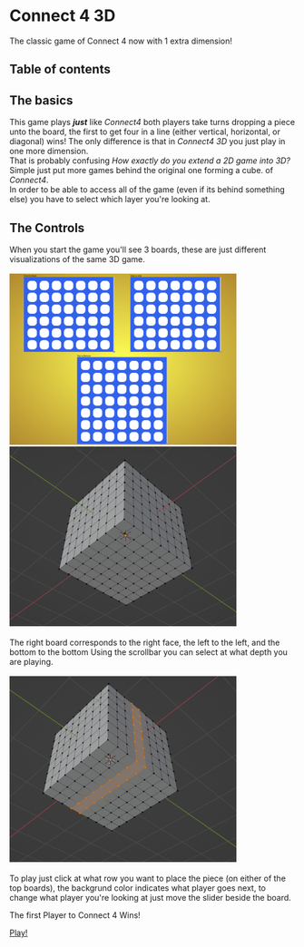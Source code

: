 # Connect 4 3D
The classic game of Connect 4 now with 1 extra dimension!

## Table of contents

## The basics
This game plays ***just*** like *Connect4* both players take turns dropping a piece unto the board, the first to get four in a line (either vertical, horizontal, or diagonal) wins! 
The only difference is that in *Connect4 3D* you just play in one more dimension.  
That is probably confusing *How exactly do you extend a 2D game into 3D?* Simple just put more games behind the original one forming a cube. of *Connect4*.  
In order to be able to access all of the game (even if its behind something else) you have to select which layer you're looking at.

## The Controls
When you start the game you'll see 3 boards, these are just different visualizations of the same 3D game.  <br/><br/>
<img src="/game.png" alt="game image" width="400px"/>
<img src="/cube.png" alt="cube image" width="400px"/> <br/><br/>
The right board corresponds to the right face, the left to the left, and the bottom to the bottom
Using the scrollbar you can select at what depth you are playing.  <br/> <br/>
<img src="/cube-selected.png" alt="cube selected" width="400px"/> <br/><br/>
To play just click at what row you want to place the piece (on either of the top boards), the backgrund color indicates what player goes next, to change what player you're looking at just move the slider beside the board.

The first Player to Connect 4 Wins!

<a href="/3d-connect4/#/play">Play!</a>